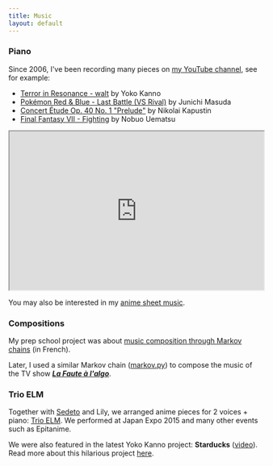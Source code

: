 ```yaml
---
title: Music
layout: default
---
```


### Piano

Since 2006, I've been recording many pieces on [my YouTube channel](https://www.youtube.com/user/Xnihpsel), see for example:

- [Terror in Resonance - walt](https://www.youtube.com/watch?v=dlg1n_jMtM0) by Yoko Kanno
- [Pokémon Red & Blue - Last Battle (VS Rival)](https://www.youtube.com/watch?v=S7fv2xgFUP8) by Junichi Masuda
- [Concert Étude Op. 40 No. 1 "Prelude"](https://www.youtube.com/watch?v=VykHhf7D6vc) by Nikolai Kapustin
- [Final Fantasy VII - Fighting](https://www.youtube.com/watch?v=kraAZIpYAEs) by Nobuo Uematsu

<iframe style="max-width: 100%" width="560" height="315" src="https://www.youtube.com/embed/dlg1n_jMtM0" allow="accelerometer; autoplay; encrypted-media; gyroscope; picture-in-picture" allowfullscreen></iframe>

You may also be interested in my [anime sheet music](https://jill-jenn.net/anime-sheet-music/).

### Compositions

My prep school project was about [music composition through Markov chains](https://jill-jenn.net/_static/works/un-algorithme-de-composition-musicale.pdf) (in French).

Later, I used a similar Markov chain ([markov.py](https://github.com/jilljenn/markov.py)) to compose the music of the TV show [***La Faute à l'algo***](https://fautealgo.fr).

### Trio ELM

Together with [Sedeto](https://sedeto.carrd.co/) and Lily, we arranged anime pieces for 2 voices + piano: [Trio ELM](https://trioelm.com/).
We performed at Japan Expo 2015 and many other events such as Epitanime.

We were also featured in the latest Yoko Kanno project: **Starducks** ([video](https://youtu.be/f7t36bKiymo)).  
Read more about this hilarious project [here](https://starducks.me/howtojoin-en/).



